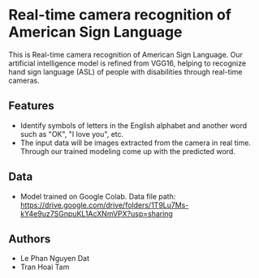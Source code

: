 
# Real-time camera recognition of American Sign Language

This is Real-time camera recognition of American Sign Language. Our artificial intelligence model is refined from VGG16, helping to recognize hand sign language (ASL) of people with disabilities through real-time cameras.
## Features

- Identify symbols of letters in the English alphabet and another word such as "OK", "I love you", etc. 
- The input data will be images extracted from the camera in real time. Through our trained modeling come up with the predicted word.

## Data

- Model trained on Google Colab. Data file path: https://drive.google.com/drive/folders/1T9Lu7Ms-kY4e9uz7SGnpuKL1AcXNmVPX?usp=sharing


## Authors

- Le Phan Nguyen Dat
- Tran Hoai Tam
